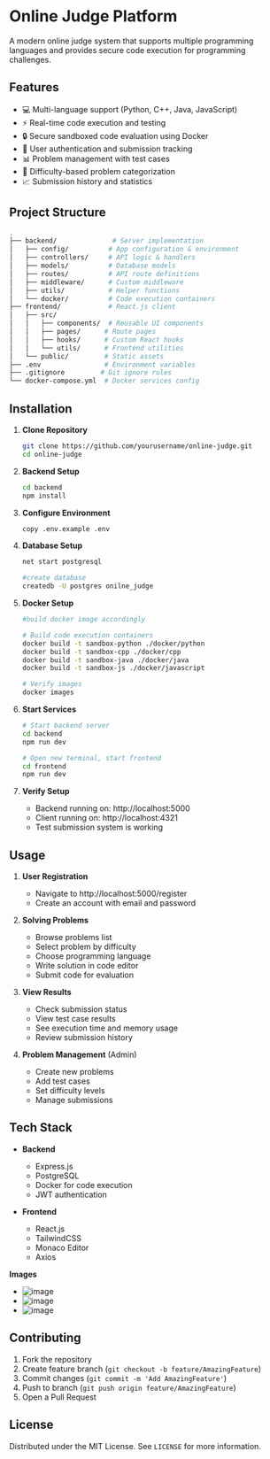 # Online Judge Platform

A modern online judge system that supports multiple programming languages and provides secure code execution for programming challenges.

## Features

- 💻 Multi-language support (Python, C++, Java, JavaScript)
- ⚡ Real-time code execution and testing
- 🔒 Secure sandboxed code evaluation using Docker
- 👥 User authentication and submission tracking
- 📊 Problem management with test cases
- 🎯 Difficulty-based problem categorization
- 📈 Submission history and statistics

## Project Structure

```bash
.
├── backend/              # Server implementation
│   ├── config/          # App configuration & environment
│   ├── controllers/     # API logic & handlers
│   ├── models/          # Database models
│   ├── routes/          # API route definitions
│   ├── middleware/      # Custom middleware
│   ├── utils/           # Helper functions
│   └── docker/          # Code execution containers
├── frontend/            # React.js client
│   ├── src/
│   │   ├── components/  # Reusable UI components
│   │   ├── pages/      # Route pages
│   │   ├── hooks/      # Custom React hooks
│   │   └── utils/      # Frontend utilities
│   └── public/         # Static assets
├── .env                # Environment variables
├── .gitignore         # Git ignore rules
└── docker-compose.yml  # Docker services config
```

## Installation

1. **Clone Repository**
   ```bash
   git clone https://github.com/yourusername/online-judge.git
   cd online-judge
   ```
2. **Backend Setup**
    ```bash
   cd backend
   npm install
   ```

3. **Configure Environment**
    ```bash
   copy .env.example .env
   ```

4. **Database Setup**
    ```bash
    net start postgresql

    #create database
    createdb -U postgres onilne_judge
    ```
5. **Docker Setup**
    ```bash
    #build docker image accordingly

    # Build code execution containers
    docker build -t sandbox-python ./docker/python
    docker build -t sandbox-cpp ./docker/cpp
    docker build -t sandbox-java ./docker/java
    docker build -t sandbox-js ./docker/javascript
    
    # Verify images
    docker images
    ```
6. **Start Services**
    ```bash
    # Start backend server
    cd backend
    npm run dev

    # Open new terminal, start frontend
    cd frontend
    npm run dev
    ```
7. **Verify Setup**
    - Backend running on: http://localhost:5000
    - Client running on: http://localhost:4321
    - Test submission system is working

## Usage

1. **User Registration**
   - Navigate to http://localhost:5000/register
   - Create an account with email and password

2. **Solving Problems**
   - Browse problems list
   - Select problem by difficulty
   - Choose programming language
   - Write solution in code editor
   - Submit code for evaluation

3. **View Results**
   - Check submission status
   - View test case results
   - See execution time and memory usage
   - Review submission history

4. **Problem Management** (Admin)
   - Create new problems
   - Add test cases
   - Set difficulty levels
   - Manage submissions

## Tech Stack

- **Backend**
  - Express.js
  - PostgreSQL
  - Docker for code execution
  - JWT authentication

- **Frontend** 
  - React.js
  - TailwindCSS
  - Monaco Editor
  - Axios
 
**Images**
- ![image](https://github.com/user-attachments/assets/7355756c-1cb6-41ef-b3ab-124c7f3ff5f9)
- ![image](https://github.com/user-attachments/assets/dcfc1d80-923b-42c0-a488-41c79097315c)
- ![image](https://github.com/user-attachments/assets/ba12c098-2667-419f-9399-9e374e58bb51)



## Contributing

1. Fork the repository
2. Create feature branch (`git checkout -b feature/AmazingFeature`)
3. Commit changes (`git commit -m 'Add AmazingFeature'`)
4. Push to branch (`git push origin feature/AmazingFeature`)
5. Open a Pull Request

## License

Distributed under the MIT License. See `LICENSE` for more information.

